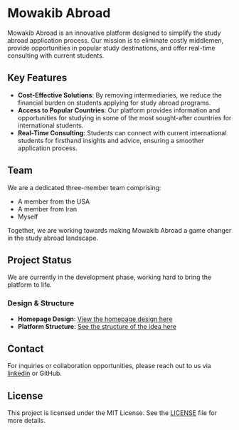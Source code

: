 # Mowakib Abroad

Mowakib Abroad is an innovative platform designed to simplify the study abroad application process. Our mission is to eliminate costly middlemen, provide opportunities in popular study destinations, and offer real-time consulting with current students.

## Key Features

- **Cost-Effective Solutions**: By removing intermediaries, we reduce the financial burden on students applying for study abroad programs.
- **Access to Popular Countries**: Our platform provides information and opportunities for studying in some of the most sought-after countries for international students.
- **Real-Time Consulting**: Students can connect with current international students for firsthand insights and advice, ensuring a smoother application process.

## Team

We are a dedicated three-member team comprising:
- A member from the USA
- A member from Iran
- Myself

Together, we are working towards making Mowakib Abroad a game changer in the study abroad landscape.

## Project Status

We are currently in the development phase, working hard to bring the platform to life. 

### Design & Structure

- **Homepage Design**: [View the homepage design here](https://media.licdn.com/dms/image/v2/D4E22AQF9wXZGi6JtPw/feedshare-shrink_1280/feedshare-shrink_1280/0/1721867034466?e=1731542400&v=beta&t=dJ1DnKOsHBfHU2-h-AkVjTGzQCIjn2noUaziWC4Jj-U) 
- **Platform Structure**: [See the structure of the idea here](https://media.licdn.com/dms/image/v2/D4E22AQGcIPnbnfMRog/feedshare-shrink_2048_1536/feedshare-shrink_2048_1536/0/1720204175703?e=1731542400&v=beta&t=Ws6LxjD2kdHV9Lg-JF9jy49AMUOwWp0waC9DwRAniVQ)

## Contact

For inquiries or collaboration opportunities, please reach out to us via [linkedin](https://www.linkedin.com/in/el-mahfoud-oulhadj-6717b021b/) or GitHub.

## License

This project is licensed under the MIT License. See the [LICENSE](LICENSE) file for more details.
